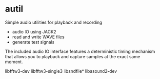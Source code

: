 # autil
Simple audio utilities for playback and recording

* audio IO using JACK2
* read and write WAVE files
* generate test signals


The included audio IO interface features a deterministic timing mechanism that allows you to playback and capture samples at the exact same moment.

libfftw3-dev
libfftw3-single3
libsndfile*
	libasound2-dev